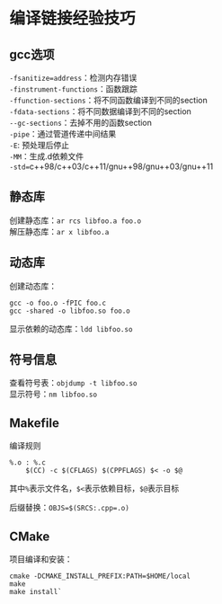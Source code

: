 # 编译链接经验技巧

## gcc选项
`-fsanitize=address`：检测内存错误  
`-finstrument-functions`：函数跟踪  
`-ffunction-sections`：将不同函数编译到不同的section  
`-fdata-sections`：将不同数据编译到不同的section  
`--gc-sections`：去掉不用的函数section  
`-pipe`：通过管道传递中间结果   
`-E`: 预处理后停止  
`-MM`：生成.d依赖文件  
`-std=`c++98/c++03/c++11/gnu++98/gnu++03/gnu++11  


## 静态库
创建静态库：`ar rcs libfoo.a foo.o`  
解压静态库：`ar x libfoo.a`  

## 动态库
创建动态库：
```
gcc -o foo.o -fPIC foo.c
gcc -shared -o libfoo.so foo.o
```
显示依赖的动态库：`ldd libfoo.so`

## 符号信息
查看符号表：`objdump -t libfoo.so`  
显示符号：`nm libfoo.so`

## Makefile
编译规则
```
%.o : %.c
    $(CC) -c $(CFLAGS) $(CPPFLAGS) $< -o $@
```
其中`%`表示文件名，`$<`表示依赖目标，`$@`表示目标

后缀替换：`OBJS=$(SRCS:.cpp=.o)`

## CMake
项目编译和安装：
```
cmake -DCMAKE_INSTALL_PREFIX:PATH=$HOME/local 
make
make install`  
```
